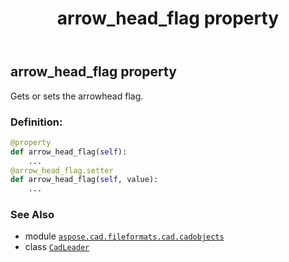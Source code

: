 ﻿---
title: arrow_head_flag property
second_title: Aspose.CAD for Python via .NET API References
description: 
type: docs
weight: 90
url: /python-net/aspose.cad.fileformats.cad.cadobjects/cadleader/arrow_head_flag/
is_root: false
---

## arrow_head_flag property


Gets or sets the arrowhead flag.
### Definition:
```python
@property
def arrow_head_flag(self):
    ...
@arrow_head_flag.setter
def arrow_head_flag(self, value):
    ...
```

### See Also
* module [`aspose.cad.fileformats.cad.cadobjects`](../../)
* class [`CadLeader`](/cad/python-net/aspose.cad.fileformats.cad.cadobjects/cadleader)
